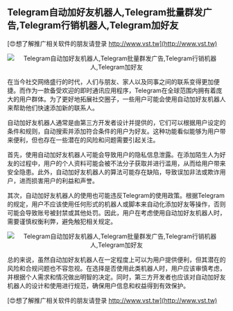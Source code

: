 ## **Telegram自动加好友机器人,Telegram批量群发广告,Telegram行销机器人,Telegram加好友**

[😍想了解推广相关软件的朋友请登录 http://www.vst.tw](http://www.vst.tw)

 <center><img src="https://vst.tw/MP4/tuiguang/png/6.png" alt="Telegram自动加好友机器人,Telegram批量群发广告,Telegram行销机器人,Telegram加好友"></center>

在当今社交网络盛行的时代，人们与朋友、家人以及同事之间的联系变得更加便捷。而作为一款备受欢迎的即时通讯应用程序，Telegram在全球范围内拥有着庞大的用户群体。为了更好地拓展社交圈子，一些用户可能会使用自动加好友机器人来帮助他们快速添加新的联系人。

自动加好友机器人通常是由第三方开发者设计并提供的，它们可以根据用户设定的条件和规则，自动搜索并添加符合条件的用户为好友。这种功能看似能够为用户带来便利，但也存在一些潜在的风险和问题需要引起关注。

首先，使用自动加好友机器人可能会导致用户的隐私信息泄露。在添加陌生人为好友的过程中，用户的个人资料可能会被不法分子获取并进行滥用，从而给用户带来安全隐患。此外，自动加好友机器人的算法可能存在缺陷，导致误加非法或欺诈用户，进而损害用户的利益和声誉。

其次，自动加好友机器人的使用也可能违反Telegram的使用政策。根据Telegram的规定，用户不应该使用任何形式的机器人或脚本来自动化添加好友等操作，否则可能会导致账号被封禁或其他处罚。因此，用户在考虑使用自动加好友机器人时，需要谨慎权衡利弊，避免触犯相关规定。

 <center><img src="https://vst.tw/MP4/tuiguang/png/8.png" alt="Telegram自动加好友机器人,Telegram批量群发广告,Telegram行销机器人,Telegram加好友"></center>

总的来说，虽然自动加好友机器人在一定程度上可以为用户提供便利，但其潜在的风险和合规问题也不容忽视。在选择是否使用此类机器人时，用户应该审慎考虑，并根据个人需求和情况做出明智的决定。同时，第三方开发者也应该对自动加好友机器人的设计和使用进行规范，确保用户信息和权益得到有效保护。

[😍想了解推广相关软件的朋友请登录 http://www.vst.tw](http://www.vst.tw)



